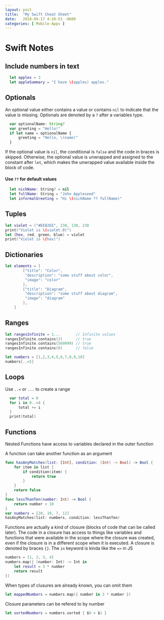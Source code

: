 ```yaml
---
layout: post
title:  "My Swift Cheat Sheet"
date:   2018-09-17 4:38:53 -0600
categories: [ Mobile-Apps ]
---
```


# Swift Notes

## Include numbers in text
```swift
  let apples = 3
  let appleSummary = "I have \(apples) apples."
```
## Optionals

An optional value either contains a value or contains `nil` to indicate that the value is missing. Optionals are denoted by a `?` after a variables type.

```javascript
  var optionalName: String?
  var greeting = "Hello!"
  if let name = optionalName {
      greeting = "Hello, \(name)"
  }
```


If the optional value is `nil`, the conditional is `false` and the code in braces is skipped. Otherwise, the optional value is unwrapped and assigned to the constant after `let`, which makes the unwrapped value available inside the block of code.

#### Use `??` for default values
```swift
  let nickName: String? = nil
  let fullName: String = "John Appleseed"
  let informalGreeting = "Hi \(nickName ?? fullName)"
```

## Tuples
```swift
let violet = ("#EE82EE", 230, 130, 238
print("Violet is \(violet.0)")
let (hex, red, green, blue) = violet
print("Violet is \(hex)")
```

## Dictionaries
```swift
let elements = [
        ["title": "Color",
         "description": "some stuff about color",
         "image": "color"
        ],
        ["title": "Diagram",
         "description": "some stuff about diagram",
         "image": "diagram"
        ],
    ]
```

## Ranges
```swift
let rangesInfinite = 1...       // Infinite values
rangesInfinite.contains(3)      // true
rangesInfinite.contains(569999) // true
rangesInfinite.contains(0)      // false

let numbers = [1,2,3,4,5,6,7,8,9,10]
numbers[..<5]
```

## Loops
Use `..<` or `...` to create a range
```swift
  var total = 0
  for i in 0..<4 {
      total += i
  }
  print(total)
```

## Functions

Nested Functions have access to variables declared in the outer function


A function can take another function as an argument
  ```swift
  func hasAnyMatches(list: [Int], condition: (Int) -> Bool) -> Bool {
      for item in list {
          if condition(item) {
              return true
          }
      }
      return false
  }
  func lessThanTen(number: Int) -> Bool {
      return number < 10
  }
  var numbers = [20, 19, 7, 12]
  hasAnyMatches(list: numbers, condition: lessThanTen)
  ```
  
Functions are actually a kind of closure (blocks of code that can be called later). The code in a closure has access to things like variables and functions that were available in the scope where the closure was created, even if the closure is in a different scope when it is executed. A closure is denoted by braces `{}`. The `in` keyword is kinda like the `=>` in JS
  
```swift
numbers = [1, 2, 3, 4]
numbers.map({ (number: Int) -> Int in
    let result = 3 * number
    return result
})
```

When types of clusures are already known, you can omit them

```swift
let mappedNumbers = numbers.map({ number in 3 * number })
```

Closure parameters can be refered to by number
```swift
let sortedNumbers = numbers.sorted { $0 > $1 }
```